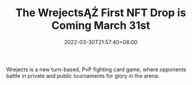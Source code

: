 ﻿---
title: "The WrejectsĄŻ First NFT Drop is Coming March 31st"
date: 2022-03-30T21:57:40+08:00
lastmod: 2022-03-30T16:45:40+08:00
draft: false
authors: ["Plains"]
description: "Wrejects is a new turn-based, PvP fighting card game, where opponents battle in private and public tournaments for glory in the arena."
featuredImage: "the-wrejects-first-nft-drop-is-coming-march-31st.jpg"
tags: ["Virtual World","Play to Earn"]
categories: ["news"]
news: ["Virtual World"]
weight: 
lightgallery: true
pinned: false
recommend: false
recommend1: false
---

Wrejects is a new turn-based, PvP fighting card game, where opponents battle in private and public tournaments for glory in the arena.

<!--more-->

